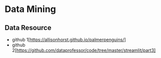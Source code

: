 # Data Mining 


## Data Resource
- github 1[https://allisonhorst.github.io/palmerpenguins/]
- github 2[https://github.com/dataprofessor/code/tree/master/streamlit/part3]